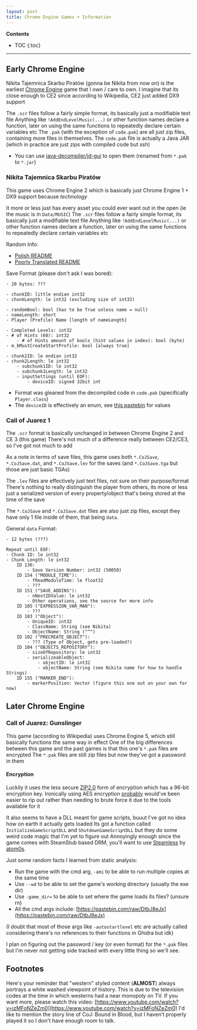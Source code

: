 ```yaml
---
layout: post
title: Chrome Engine Games + Information
---
```


**Contents**
* TOC
{:toc}

---

## Early Chrome Engine

Nikita Tajemnica Skarbu Piratów (gonna be Nikita from now on) is the earliest [Chrome Engine](https://en.wikipedia.org/wiki/Chrome_Engine) game that I own / care to own.
I imagine that its close enough to CE2 since according to Wikipedia, CE2 just added DX9 support


The `.scr` files follow a fairly simple format, its basically just a modifiable text file
Anything like `!AddEndLevelMusic(...)` or other function names declare a function, later on using the same functions to repeatedly declare certain variables etc
The `.pak` (with the exception of `code.pak`) are all just zip files, containing more files in themselves.
The `code.pak` file is actually a Java JAR (which in practice are just zips with compiled code but ssh)
  - You can use [java-decompiler/jd-gui](https://github.com/java-decompiler/jd-gui/) to open them (renamed from `*.pak` to `*.jar`)


### Nikita Tajemnica Skarbu Piratów
This game uses Chrome Engine 2 which is basically just Chrome Engine 1 + DX9 support because *technology*

It more or less just has every asset you could ever want out in the open (ie the music is in `Data/MUSIC`)
The `.scr` files follow a fairly simple format, its basically just a modifiable text file
Anything like `!AddEndLevelMusic(...)` or other function names declare a function, later on using the same functions to repeatedly declare certain variables etc

Random Info:
  * [Polish README](https://pastebin.com/raw/UpCYvKVe)
  * [Poorly Translated README](https://pastebin.com/raw/DiTp8d6t)

Save Format (please don't ask I was bored):
```
- 20 bytes: ???

- chunkID: little endian int32 
- chunkLength: le int32 (excluding size of int32)

- randomBool: bool (has to be True unless name = null)
- nameLength: short
- Player (Profile) Name [length of nameLength]

- Completed Levels: int32
- # of Hints (60): int32
	- # of Hints amount of bools (hint values in index): bool (byte)
- m_bMustCreateStartProfile: bool [always true]

- chunk2ID: le endian int32
- chunk2Length: le int32
	- subchunk1ID: le int32
	- subchunk1Length: le int32
	- inputSettings (until EOF):
		- deviceID: signed 32bit int
```
- Format was gleaned from the decompiled code in `code.pak` (specifically `Player.class`)
- The `deviceID` is effectively an enum, see [this pastebin](https://pastebin.com/raw/qJjdWeYV) for values

### Call of Juarez 1
The `.scr` format is basically unchanged in between Chrome Engine 2 and CE 3 (this game)
There's not much of a difference really between CE2/CE3, so I've got not much to add

As a note in terms of save files, this game uses both `*.CoJSave`, `*.CoJSave.dat`, and `*.CoJSave.lev` for the saves (and `*.CoJSave.tga` but those are just basic TGAs)

The `.lev` files are effectively just text files, not sure on their purpose/format
There's nothing to really distinguish the player from others, its more or less just a serialized version of every property/object that's being stored at the time of the save

The `*.CoJSave` and `*.CoJSave.dat` files are also just zip files, except they have only 1 file inside of them, that being `data`.

General `data` Format:
```
- 12 bytes (???)

Repeat until EOF:
- Chunk ID: le int32
- Chunk Length: le int32
	ID 136:
		- Save Version Number: int32 (50050)
	ID 154 ("MODULE_TIME"):
		- fReadModuleTime: le float32
		- ???
	ID 151 ("SAVE_ADDINS"):
		- nNextIDValue: le int32
		- Other operations, see the source for more info
	ID 105 ("EXPRESSION_VAR_MAN"):
		- ???
	ID 103 ("Object"):
		- UniqueID: int32
		- ClassName: String (see Nikita)
		- ObjectName: String (^^^)
	ID 102 ("PRECREATE_OBJECT"):
		- ??? (Type of Object, gets pre-loaded?)
	ID 104 ("OBJECTS_REPOSITORY"):
		- sizeOfRepository: le int32
		- serializeableObject:
			- objectID: le int32
			- objectName: String (see Nikita name for how to handle Strings)
	ID 155 ("MARKER_END"):
		- markerPosition: Vector (figure this one out on your own for now)
```

## Later Chrome Engine

### Call of Juarez: Gunslinger
This game (according to Wikipedia) uses Chrome Engine 5, which still basically functions the same way in effect
One of the big differences between this game and the past games is that this one's `*.pak` files are encrypted
The `*.pak` files are still zip files but now they've got a password in them

#### Encryption
Luckily it uses the less secure [ZIP2.0](https://en.wikipedia.org/wiki/ZIP_(file_format)#Encryption) form of encryption which has a 96-bit encryption key. Ironically using AES encryption [probably](https://github.com/mmozeiko/aes-finder) would've been easier to rip out rather than needing to brute force it due to the tools available for it

It also seems to have a DLL meant for game scripts, buuut I've got no idea how on earth it actually gets loaded
Its got a function called `InitializeGameScriptDLL` and `ShutdownGameScriptDLL` but they do some weird code magic that I'm yet to figure out
Annoyingly enough since the game comes with SteamStub based DRM, you'll want to use [Steamless](https://github.com/atom0s/Steamless) by [atom0s](https://github.com/atom0s).

Just some random facts I learned from static analysis:
  - Run the game with the cmd arg, `-ami` to be able to run multiple copies at the same time
  - Use `--wd` to be able to set the game's working directory (usually the exe dir)
  - Use `-game_dir=` to be able to set where the game loads its files? (unsure rn)
  - All the cmd args include: [https://pastebin.com/raw/DtbJ8eJx](https://pastebin.com/raw/DtbJ8eJx)

(I doubt that most of those args like `-autostartlevel` etc are actually called considering there's no references to their functions in Ghidra but idk)

I plan on figuring out the password / key (or even format) for the `*.pak` files but I'm never not getting side tracked with every little thing so we'll see.

## Footnotes
Here's your reminder that "western" styled content (**ALMOST**) always portrays a white washed viewpoint of history.
This is due to the television codes at the time in which westerns had a near monopoly on TV.
If you want more, please watch this video: [https://www.youtube.com/watch?v=jzMFoNZeZm0](https://www.youtube.com/watch?v=jzMFoNZeZm0)
I'd like to mention the story line of CoJ: Bound in Blood, but I haven't properly played it so I don't have enough room to talk.